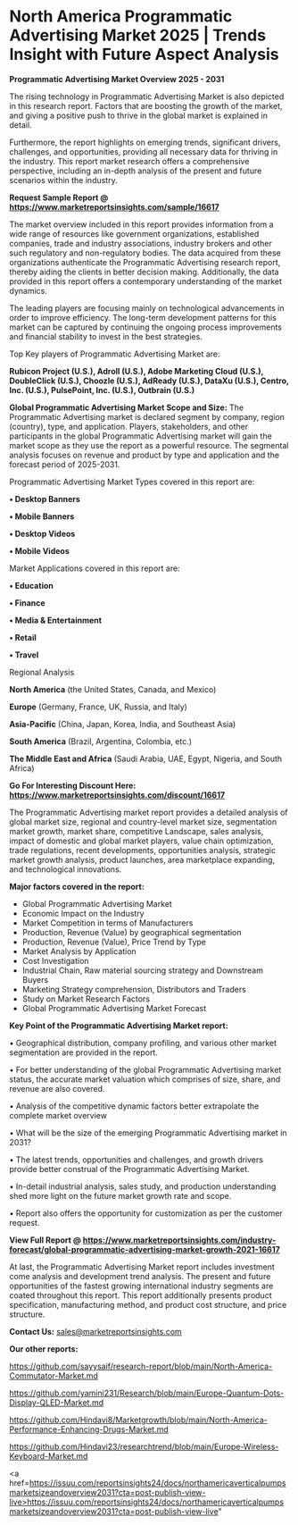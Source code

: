 # North America Programmatic Advertising Market 2025 | Trends Insight with Future Aspect Analysis

<Strong> Programmatic Advertising Market Overview 2025 - 2031</strong>

The rising technology in Programmatic Advertising Market is also depicted in this research report. Factors that are boosting the growth of the market, and giving a positive push to thrive in the global market is explained in detail.

Furthermore, the report highlights on emerging trends, significant drivers, challenges, and opportunities, providing all necessary data for thriving in the industry. This report market research offers a comprehensive perspective, including an in-depth analysis of the present and future scenarios within the industry.

<strong>Request Sample Report @ <a href=https://www.marketreportsinsights.com/sample/16617>https://www.marketreportsinsights.com/sample/16617</a></strong>

The market overview included in this report provides information from a wide range of resources like government organizations, established companies, trade and industry associations, industry brokers and other such regulatory and non-regulatory bodies. The data acquired from these organizations authenticate the Programmatic Advertising research report, thereby aiding the clients in better decision making. Additionally, the data provided in this report offers a contemporary understanding of the market dynamics.

The leading players are focusing mainly on technological advancements in order to improve efficiency. The long-term development patterns for this market can be captured by continuing the ongoing process improvements and financial stability to invest in the best strategies.

Top Key players of Programmatic Advertising Market are:

<strong>Rubicon Project (U.S.), Adroll (U.S.), Adobe Marketing Cloud (U.S.), DoubleClick (U.S.), Choozle (U.S.), AdReady (U.S.), DataXu (U.S.), Centro, Inc. (U.S.), PulsePoint, Inc. (U.S.), Outbrain (U.S.)</strong>

<strong><b>Global Programmatic Advertising Market Scope and Size:</b></strong>
The Programmatic Advertising market is declared segment by company, region (country), type, and application. Players, stakeholders, and other participants in the global Programmatic Advertising market will gain the market scope as they use the report as a powerful resource. The segmental analysis focuses on revenue and product by type and application and the forecast period of 2025-2031.

Programmatic Advertising Market Types covered in this report are:

<strong>• Desktop Banners

• Mobile Banners

• Desktop Videos

• Mobile Videos</strong>

Market Applications covered in this report are:

<strong>• Education

• Finance

• Media & Entertainment

• Retail

• Travel</strong> 

Regional Analysis

<strong>North America</strong> (the United States, Canada, and Mexico)

<strong>Europe</strong> (Germany, France, UK, Russia, and Italy)

<strong>Asia-Pacific</strong> (China, Japan, Korea, India, and Southeast Asia)

<strong>South America</strong> (Brazil, Argentina, Colombia, etc.)

<strong>The Middle East and Africa</strong> (Saudi Arabia, UAE, Egypt, Nigeria, and South Africa)

<strong>Go For Interesting Discount Here: <a href=https://www.marketreportsinsights.com/discount/16617>https://www.marketreportsinsights.com/discount/16617</a></strong>

The Programmatic Advertising market report provides a detailed analysis of global market size, regional and country-level market size, segmentation market growth, market share, competitive Landscape, sales analysis, impact of domestic and global market players, value chain optimization, trade regulations, recent developments, opportunities analysis, strategic market growth analysis, product launches, area marketplace expanding, and technological innovations.

<strong><b>Major factors covered in the report:</b></strong>
<ul>
  <li>Global Programmatic Advertising Market </li>
  <li>Economic Impact on the Industry</li>
  <li>Market Competition in terms of Manufacturers</li>
  <li>Production, Revenue (Value) by geographical segmentation</li>
  <li>Production, Revenue (Value), Price Trend by Type</li>
  <li>Market Analysis by Application</li>
  <li>Cost Investigation</li>
  <li>Industrial Chain, Raw material sourcing strategy and Downstream Buyers</li>
  <li>Marketing Strategy comprehension, Distributors and Traders</li>
  <li>Study on Market Research Factors</li>
  <li>Global Programmatic Advertising Market Forecast</li>
</ul>

<strong><b>Key Point of the Programmatic Advertising Market report:</b></strong>

• Geographical distribution, company profiling, and various other market segmentation are provided in the report.

• For better understanding of the global Programmatic Advertising market status, the accurate market valuation which comprises of size, share, and revenue are also covered.

• Analysis of the competitive dynamic factors better extrapolate the complete market overview

• What will be the size of the emerging Programmatic Advertising market in 2031?

• The latest trends, opportunities and challenges, and growth drivers provide better construal of the Programmatic Advertising Market.

• In-detail industrial analysis, sales study, and production understanding shed more light on the future market growth rate and scope.

• Report also offers the opportunity for customization as per the customer request.

<strong><b>View Full Report @ <a href=https://www.marketreportsinsights.com/industry-forecast/global-programmatic-advertising-market-growth-2021-16617>https://www.marketreportsinsights.com/industry-forecast/global-programmatic-advertising-market-growth-2021-16617</a></b></strong>


At last, the Programmatic Advertising Market report includes investment come analysis and development trend analysis. The present and future opportunities of the fastest growing international industry segments are coated throughout this report. This report additionally presents product specification, manufacturing method, and product cost structure, and price structure.

<strong>Contact Us:</strong>
sales@marketreportsinsights.com

<strong>Our other reports:</strong>

<a href=https://github.com/sayysaif/research-report/blob/main/North-America-Commutator-Market.md>https://github.com/sayysaif/research-report/blob/main/North-America-Commutator-Market.md</a>

<a href=https://github.com/yamini231/Research/blob/main/Europe-Quantum-Dots-Display-QLED-Market.md>https://github.com/yamini231/Research/blob/main/Europe-Quantum-Dots-Display-QLED-Market.md</a>

<a href=https://github.com/Hindavi8/Marketgrowth/blob/main/North-America-Performance-Enhancing-Drugs-Market.md>https://github.com/Hindavi8/Marketgrowth/blob/main/North-America-Performance-Enhancing-Drugs-Market.md</a>

<a href=https://github.com/Hindavi23/researchtrend/blob/main/Europe-Wireless-Keyboard-Market.md>https://github.com/Hindavi23/researchtrend/blob/main/Europe-Wireless-Keyboard-Market.md</a>

<a href=https://issuu.com/reportsinsights24/docs/northamericaverticalpumpsmarketsizeandoverview2031?cta=post-publish-view-live>https://issuu.com/reportsinsights24/docs/northamericaverticalpumpsmarketsizeandoverview2031?cta=post-publish-view-live</a>"
